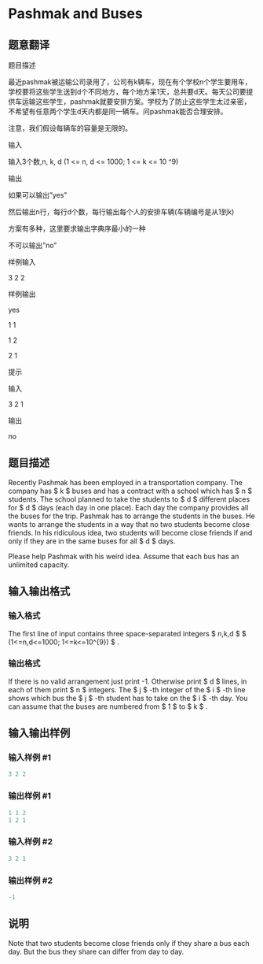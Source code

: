 # Pashmak and Buses

## 题意翻译

题目描述

最近pashmak被运输公司录用了，公司有k辆车，现在有个学校n个学生要用车，学校要将这些学生送到d个不同地方，每个地方呆1天，总共要d天。每天公司要提供车运输这些学生，pashmak就要安排方案。学校为了防止这些学生太过亲密，不希望有任意两个学生d天内都是同一辆车。问pashmak能否合理安排。

注意，我们假设每辆车的容量是无限的。

输入

输入3个数,n, k, d (1 <= n, d <= 1000; 1 <= k <= 10 ^9)

输出

如果可以输出”yes”

然后输出n行，每行d个数，每行输出每个人的安排车辆(车辆编号是从1到k)

方案有多种，这里要求输出字典序最小的一种

不可以输出”no”

样例输入

3 2 2

样例输出

yes

1 1

1 2

2 1

提示

输入

3 2 1

输出

no

## 题目描述

Recently Pashmak has been employed in a transportation company. The company has $ k $ buses and has a contract with a school which has $ n $ students. The school planned to take the students to $ d $ different places for $ d $ days (each day in one place). Each day the company provides all the buses for the trip. Pashmak has to arrange the students in the buses. He wants to arrange the students in a way that no two students become close friends. In his ridiculous idea, two students will become close friends if and only if they are in the same buses for all $ d $ days.

Please help Pashmak with his weird idea. Assume that each bus has an unlimited capacity.

## 输入输出格式

### 输入格式

The first line of input contains three space-separated integers $ n,k,d $ $ (1<=n,d<=1000; 1<=k<=10^{9}) $ .

### 输出格式

If there is no valid arrangement just print -1. Otherwise print $ d $ lines, in each of them print $ n $ integers. The $ j $ -th integer of the $ i $ -th line shows which bus the $ j $ -th student has to take on the $ i $ -th day. You can assume that the buses are numbered from $ 1 $ to $ k $ .

## 输入输出样例

### 输入样例 #1

```cpp
3 2 2

```
### 输出样例 #1

```cpp
1 1 2 
1 2 1 

```
### 输入样例 #2

```cpp
3 2 1

```
### 输出样例 #2

```cpp
-1

```
## 说明

Note that two students become close friends only if they share a bus each day. But the bus they share can differ from day to day.


